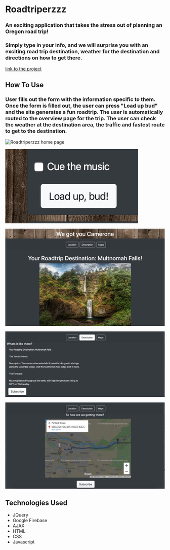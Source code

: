 # Roadtriperzzz
### An exciting application that takes the stress out of planning an Oregon road trip!
### Simply type in your info, and we will surprise you with an exciting road trip destination, weather for the destination and directions on how to get there.
[link to the project](https://volksrat71.github.io/project-1/project-1/index.html)

## How To Use
### User fills out the form with the information specific to them.  Once the form is filled out, the user can press "Load up bud" and the site generates a fun roadtrip.  The user is automatically routed to the overview page for the trip. The user can check the weather at the destination area, the traffic and fastest route to get to the destination. 

![Roadtriperzzz home page](/project-1/assets/images/readme_images/landing_page.png)

![Load Up Bud](/project-1/assets/images/readme_images/loadupbud.png)

![Destination page](/project-1/assets/images/readme_images/destination.png)

![Destination weather](/project-1/assets/images/readme_images/weather.png)

![Destination Traffic](/project-1/assets/images/readme_images/traffic.png)
## Technologies Used
* JQuery
* Google Firebase
* AJAX
* HTML
* CSS
* Javascript

